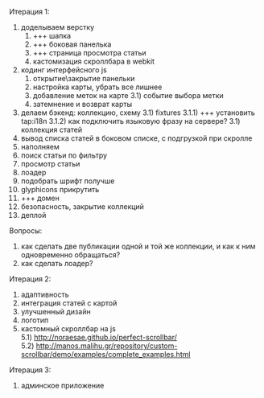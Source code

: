 Итерация 1:

1) доделываем верстку
	1) +++ шапка
	2) +++ боковая панелька
	3) +++ страница просмотра статьи
	4) кастомизация скроллбара в webkit
2) кодинг интерфейсного js
    1) открытие\закрытие панельки
    2) настройка карты, убрать все лишнее
    3) добавление меток на карте
        3.1) событие выбора метки
    4) затемнение и возврат карты
3) делаем бэкенд: коллекцию, схему
	3.1) fixtures
		3.1.1) +++ установить tap:i18n
		3.1.2) как подключить языковую фразу на сервере?
	3.1) коллекция статей
4) вывод списка статей в боковом списке, с подгрузкой при скролле
3) наполняем
4) поиск статьи по фильтру
5) просмотр статьи
5) лоадер
5) подобрать шрифт получше
5) glyphicons прикрутить
6) +++ домен
6) безопасность, закрытие коллекций
7) деплой

Вопросы:
1) как сделать две публикации одной и той же коллекции, и как к ним одновременно обращаться?
2) как сделать лоадер?

Итерация 2:

1) адаптивность
2) интеграция статей с картой
3) улучшенный дизайн
4) логотип
5) кастомный скроллбар на js<br />
    5.1) http://noraesae.github.io/perfect-scrollbar/<br />
    5.2) http://manos.malihu.gr/repository/custom-scrollbar/demo/examples/complete_examples.html<br />

Итерация 3:

1) админское приложение